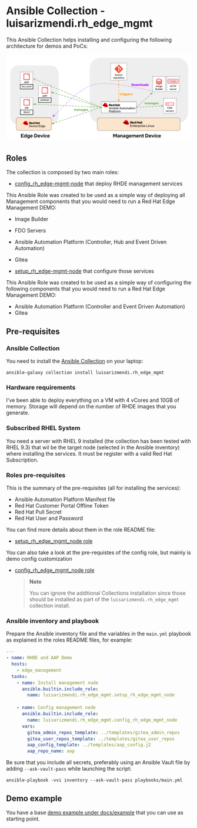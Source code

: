 # Ansible Collection - luisarizmendi.rh_edge_mgmt

This Ansible Collection helps installing and configuring the following architecture for demos and PoCs:

![demo-arch](docs/images/demo-arch.png)

## Roles

The collection is composed by two main roles:

* [config_rh_edge-mgmt-node](roles/setup_rh_edge-mgmt-node/README.md) that deploy RHDE management services

This Ansible Role was created to be used as a simple way of deploying all Management components that you would need to run a Red Hat Edge Management DEMO:

* Image Builder
* FDO Servers
* Ansible Automation Platform (Controller, Hub and Event Driven Automation)
* Gitea

* [setup_rh_edge-mgmt-node](roles/config_rh_edge-mgmt-node/README.md) that configure those services

This Ansible Role was created to be used as a simple way of configuring the following components that you would need to run a Red Hat Edge Management DEMO:

* Ansible Automation Platform (Controller and Event Driven Automation)
* Gitea

## Pre-requisites

### Ansible Collection

You need to install the [Ansible Collection](https://github.com/luisarizmendi/rh_edge_mgmt) on your laptop:

```shell
ansible-galaxy collection install luisarizmendi.rh_edge_mgmt
```

### Hardware requirements

I've been able to deploy everything on a VM with 4 vCores and 10GB of memory. Storage will depend on the number of RHDE images that you generate.

### Subscribed RHEL System

You need a server with RHEL 9 installed (the collection has been tested with RHEL 9.3) that wil be the target node (selected in the Ansible inventory) where installing the services. It must be register with a valid Red Hat Subscription.

### Roles pre-requisites

This is the summary of the pre-requisites (all for installing the services):

* Ansible Automation Platform Manifest file
* Red Hat Customer Portal Offline Token
* Red Hat Pull Secret
* Red Hat User and Password

You can find more details about them in the role README file:

* [setup_rh_edge_mgmt_node role](https://github.com/luisarizmendi/rh_edge_mgmt/tree/main/roles/setup_rh_edge_mgmt_node)

You can also take a look at the pre-requistes of the config role, but mainly is demo config customization

* [config_rh_edge_mgmt_node role](https://github.com/luisarizmendi/rh_edge_mgmt/tree/main/roles/config_rh_edge_mgmt_node)

  >**Note**
  >
  > You can ignore the additional Collections installation since those should be installed as part of the `luisarizmendi.rh_edge_mgmt` collection install.



### Ansible inventory and playbook

Prepare the Ansible inventory file and the variables in the `main.yml` playbook as explained in the roles README files, for example:

```yaml
---
- name: RHDE and AAP Demo
  hosts:
    - edge_management
  tasks:
    - name: Install management node
      ansible.builtin.include_role:
        name: luisarizmendi.rh_edge_mgmt.setup_rh_edge_mgmt_node

    - name: Config management node
      ansible.builtin.include_role:
        name: luisarizmendi.rh_edge_mgmt.config_rh_edge_mgmt_node
      vars:
        gitea_admin_repos_template: ../templates/gitea_admin_repos
        gitea_user_repos_template: ../templates/gitea_user_repos
        aap_config_template: ../templates/aap_config.j2
        aap_repo_name: aap
```

Be sure that you include all secrets, preferably using an Ansible Vault file by adding `--ask-vault-pass` while launching the script:

```shell
ansible-playbook -vvi inventory --ask-vault-pass playbooks/main.yml
```


## Demo example

You have a base [demo example under docs/example](https://github.com/luisarizmendi/rh_edge_mgmt/tree/main/docs/example) that you can use as starting point.

